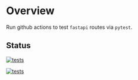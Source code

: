 # Overview

Run github actions to test `fastapi` routes via `pytest`.

## Status
[![tests](https://github.com/atTheShikhar/pytest-fastapi-automation/actions/workflows/tests.yml/badge.svg?branch=main)](https://github.com/atTheShikhar/pytest-fastapi-automation/actions/workflows/tests.yml)

[![tests](https://github.com/atTheShikhar/pytest-fastapi-automation/actions/workflows/tests.yml/badge.svg?branch=develop)](https://github.com/atTheShikhar/pytest-fastapi-automation/actions/workflows/tests.yml)